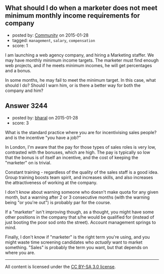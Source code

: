 ## What should I do when a marketer does not meet minimum monthly income requirements for company

- posted by: [Community](https://stackexchange.com/users/-1/community) on 2015-01-28
- tagged: `management`, `salary`, `compensation`
- score: 1

I am launching a web agency company, and hiring a Marketing staffer. We may have monthly minimum income targets. The marketer must find enough web projects, and if he meets minimum incomes, he will get percentages and a bonus.

In some months, he may fail to meet the minimum target. In this case, what should I do? Should I warn him, or is there a better way for both the company and him?


## Answer 3244

- posted by: [bharal](https://stackexchange.com/users/1059510/bharal) on 2015-01-28
- score: 3

What is the standard practice where you are for incentivising sales people? and is the incentive "you have a job?" 

In London, I'm aware that the pay for those types of sales roles is very low, contrasted  with the bonuses, which are high. The pay is typically so low that the bonus is of itself an incentive, and the cost of keeping the "marketer" on is trivial. 

Constant training - regardless of the quality of the sales staff is a good idea. Group training boosts team spirit, and increases skills, and also increases the attractiveness of working at the company. 

I don't know about warning someone who doesn't make quota for any given month, but a warning after 2 or 3 consecutive months (with the warning being "or you're out") is probably par for the course. 

If a "marketer" isn't improving though, as a thought, you might have some other positions in the company that s/he would be qualified for (instead of just booting the poor sod onto the street). Account management springs to mind. 

Finally, I don't know if "marketer" is the right term you're using, and you might waste time screening candidates who *actually* want to market something. "Sales" is probably the term you want, but that depends on where you are.



---

All content is licensed under the [CC BY-SA 3.0 license](https://creativecommons.org/licenses/by-sa/3.0/).
